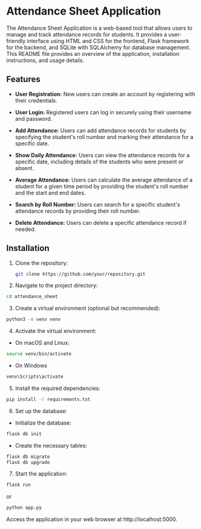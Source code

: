 # Attendance Sheet Application

The Attendance Sheet Application is a web-based tool that allows users to manage and track attendance records for students. It provides a user-friendly interface using HTML and CSS for the frontend, Flask framework for the backend, and SQLite with SQLAlchemy for database management. This README file provides an overview of the application, installation instructions, and usage details.

## Features

- **User Registration:** New users can create an account by registering with their credentials.

- **User Login:** Registered users can log in securely using their username and password.
- **Add Attendance:** Users can add attendance records for students by specifying the student's roll number and marking their attendance for a specific date.
- **Show Daily Attendance:** Users can view the attendance records for a specific date, including details of the students who were present or absent.
- **Average Attendance:** Users can calculate the average attendance of a student for a given time period by providing the student's roll number and the start and end dates.
- **Search by Roll Number:** Users can search for a specific student's attendance records by providing their roll number.
- **Delete Attendance:** Users can delete a specific attendance record if needed.

## Installation

1. Clone the repository:
   ```bash
   git clone https://github.com/your/repository.git
   ```

2. Navigate to the project directory: 

```bash
cd attendance_sheet
```

3. Create a virtual environment (optional but recommended):

```bash
python3 -m venv venv
```
4. Activate the virtual environment:

- On macOS and Linux:
```bash 
source venv/bin/activate
```
- On Windows
```bash
venv\Scripts\activate
```
5. Install the required dependencies:

```bash
pip install -r requirements.txt
```
6. Set up the database:

- Initialize the database:
```bash
flask db init
```
- Create the necessary tables:
```bash
flask db migrate
flask db upgrade
```
7. Start the application:
```bash
flask run
```
or
```bash
python app.py
```
Access the application in your web browser at http://localhost:5000.